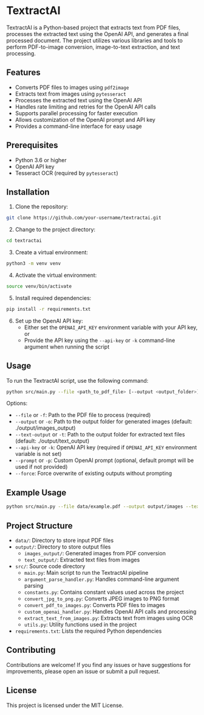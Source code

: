 # TextractAI

TextractAI is a Python-based project that extracts text from PDF files, processes the extracted text using the OpenAI API, and generates a final processed document. The project utilizes various libraries and tools to perform PDF-to-image conversion, image-to-text extraction, and text processing.

## Features

- Converts PDF files to images using `pdf2image`
- Extracts text from images using `pytesseract`
- Processes the extracted text using the OpenAI API
- Handles rate limiting and retries for the OpenAI API calls
- Supports parallel processing for faster execution
- Allows customization of the OpenAI prompt and API key
- Provides a command-line interface for easy usage

## Prerequisites

- Python 3.6 or higher
- OpenAI API key
- Tesseract OCR (required by `pytesseract`)

## Installation

1. Clone the repository:
  ```bash
  git clone https://github.com/your-username/textractai.git
  ```
2. Change to the project directory:
  ```bash
  cd textractai
  ```
3. Create a virtual environment:
  ```bash
  python3 -m venv venv
  ```
4. Activate the virtual environment:
  ```bash
  source venv/bin/activate
  ```
5. Install required dependencies:
  ```bash
  pip install -r requirements.txt
  ```
6. Set up the OpenAI API key:
    - Either set the `OPENAI_API_KEY` environment variable with your API key, or
    - Provide the API key using the `--api-key` or `-k` command-line argument when running the script

## Usage

To run the TextractAI script, use the following command:
```bash
python src/main.py --file <path_to_pdf_file> [--output <output_folder>] [--text-output <text_output_folder>] [--api-key <openai_api_key>] [--prompt <custom_prompt>] [--force]
```

Options:
- `--file` or `-f`: Path to the PDF file to process (required)
- `--output` or `-o`: Path to the output folder for generated images (default: ./output/images_output)
- `--text-output` or `-t`: Path to the output folder for extracted text files (default: ./output/text_output)
- `--api-key` or `-k`: OpenAI API key (required if `OPENAI_API_KEY` environment variable is not set)
- `--prompt` or `-p`: Custom OpenAI prompt (optional, default prompt will be used if not provided)
- `--force`: Force overwrite of existing outputs without prompting

## Example Usage
```bash
python src/main.py --file data/example.pdf --output output/images --text-output output/text --api-key your_api_key --prompt "Custom prompt for processing the text"
```

## Project Structure

- `data/`: Directory to store input PDF files
- `output/`: Directory to store output files
  - `images_output/`: Generated images from PDF conversion
  - `text_output/`: Extracted text files from images
- `src/`: Source code directory
  - `main.py`: Main script to run the TextractAI pipeline
  - `argument_parse_handler.py`: Handles command-line argument parsing
  - `constants.py`: Contains constant values used across the project
  - `convert_jpg_to_png.py`: Converts JPEG images to PNG format
  - `convert_pdf_to_images.py`: Converts PDF files to images
  - `custom_openai_handler.py`: Handles OpenAI API calls and processing
  - `extract_text_from_images.py`: Extracts text from images using OCR
  - `utils.py`: Utility functions used in the project
- `requirements.txt`: Lists the required Python dependencies

## Contributing

Contributions are welcome! If you find any issues or have suggestions for improvements, please open an issue or submit a pull request.

## License

This project is licensed under the MIT License.